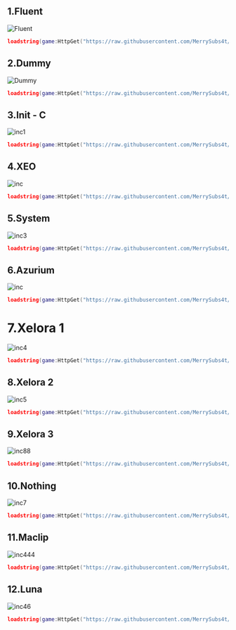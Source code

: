 ## 1.Fluent

![Fluent](https://cdn.discordapp.com/attachments/1221930856394919937/1330889516525031507/image.png?ex=678f9ef3&is=678e4d73&hm=eaa3011f1baa866fe688c67b253b7a212149e4434d767ae2293bc9d875238d42&)

```lua
loadstring(game:HttpGet("https://raw.githubusercontent.com/MerrySubs4t/Softwork/refs/heads/main/UI/Fluent/Example.lua"))()
```

## 2.Dummy

![Dummy](https://cdn.discordapp.com/attachments/1221930856394919937/1330889871317012521/image.png?ex=678f9f48&is=678e4dc8&hm=5b89a0fc1583ba4ee60609cd9244f2735bb10ae4968eb9059e96ece0b5409bd3&)

```lua
loadstring(game:HttpGet("https://raw.githubusercontent.com/MerrySubs4t/Softwork/refs/heads/main/UI/Dummy/Example.lua"))()
```

## 3.Init - C

![inc1](https://cdn.discordapp.com/attachments/1221930856394919937/1330890695283572797/image.png?ex=678fa00c&is=678e4e8c&hm=94729a7a392ba7b23cd9553b3e999ca14b045de23e52b53c7771cc1f6e4d1928&)

```lua
loadstring(game:HttpGet("https://raw.githubusercontent.com/MerrySubs4t/Softwork/refs/heads/main/UI/Init-C/Module.lua"))()
```

## 4.XEO

![inc](https://cdn.discordapp.com/attachments/1221930856394919937/1330894037812772956/image.png?ex=678fa329&is=678e51a9&hm=ad6bdaecac32e7440249c568c34424a3efb0346a0d9ea88bd4917b0e38ca9075&)

```lua
loadstring(game:HttpGet("https://raw.githubusercontent.com/MerrySubs4t/Softwork/refs/heads/main/UI/Xeo/Example.lua"))()
```

## 5.System

![inc3](https://cdn.discordapp.com/attachments/1221930856394919937/1330895448797478944/image.png?ex=678fa479&is=678e52f9&hm=c645483e24393f3ab92275666e223fb2736051ed8a07d8727d9bc77f0a6b1398&)

```lua
loadstring(game:HttpGet("https://raw.githubusercontent.com/MerrySubs4t/Softwork/refs/heads/main/UI/System/Example.lua"))()
```

## 6.Azurium

![inc](https://cdn.discordapp.com/attachments/1221930856394919937/1330897083871395860/image.png?ex=678fa5ff&is=678e547f&hm=c389fb16f33864d0e27b52492a7c1461a20262ebea49c00862e5959267a2d7c8&)

```lua
loadstring(game:HttpGet("https://raw.githubusercontent.com/MerrySubs4t/Softwork/refs/heads/main/UI/Azurium/Example.lua"))()
```

<h1>7.Xelora 1</h1>

![inc4](https://cdn.discordapp.com/attachments/1221930856394919937/1330898221362315365/image.png?ex=678fa70e&is=678e558e&hm=1d785c19710dd0eaa249a621112efaa1d87284b7dc5b3d8d955d79fc0273b405&)

```lua
loadstring(game:HttpGet("https://raw.githubusercontent.com/MerrySubs4t/Softwork/refs/heads/main/UI/Xelora/Example.lua"))()
```

## 8.Xelora 2

![inc5](https://cdn.discordapp.com/attachments/1221930856394919937/1330899739696300114/image.png?ex=678fa878&is=678e56f8&hm=04b7dddaa097cfff0244254ce382c6855e5369b422696fe04037f897730965f6&)

```lua
loadstring(game:HttpGet("https://raw.githubusercontent.com/MerrySubs4t/Softwork/refs/heads/main/UI/Xelora-2/Example.lua"))()
```

## 9.Xelora 3

![inc88](https://cdn.discordapp.com/attachments/1221930856394919937/1330899951361720490/image.png?ex=678fa8ab&is=678e572b&hm=70a732c46c0826b4bf710044ffe2fea595bc81f4b7aa3da58733564522d47b84&)

```lua
loadstring(game:HttpGet("https://raw.githubusercontent.com/MerrySubs4t/Softwork/refs/heads/main/UI/Xelora-3/Example.lua"))()
```

## 10.Nothing

![inc7](https://cdn.discordapp.com/attachments/1221930856394919937/1330901068296622202/image.png?ex=679b8735&is=679a35b5&hm=e4dd5a7ea963f6ef5a7114f310d1e0c09af19dbf0ae15f499a5681132b7f8899&)

```lua
loadstring(game:HttpGet("https://raw.githubusercontent.com/MerrySubs4t/Softwork/refs/heads/main/UI/Nothing/Example.lua"))()
```

## 11.Maclip

![inc444](https://cdn.discordapp.com/attachments/1221930856394919937/1330907133570715659/image.png?ex=678faf5b&is=678e5ddb&hm=67a90d6975838f034b131941082de9b6ea1b058550556befc37e772c4e4ba5bf&)

```lua
loadstring(game:HttpGet("https://raw.githubusercontent.com/MerrySubs4t/Softwork/refs/heads/main/UI/Maclip/Example.lua"))()
```

## 12.Luna

![inc46](https://cdn.discordapp.com/attachments/1221930856394919937/1334220321070387312/image.png?ex=679bbd01&is=679a6b81&hm=07e38465c04190f443ec97cbbfbe52720fa9c2eb1d2a66c0b188838f1e362ab3&)

```lua
loadstring(game:HttpGet("https://raw.githubusercontent.com/MerrySubs4t/Softwork/refs/heads/main/UI/Luna/Example.lua"))()
```
